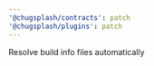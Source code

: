 ```yaml
---
'@chugsplash/contracts': patch
'@chugsplash/plugins': patch
---
```


Resolve build info files automatically
